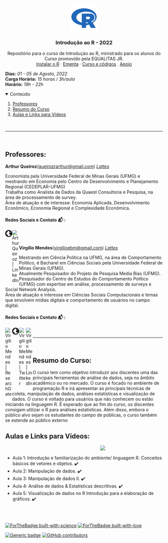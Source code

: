 
<p align="center">
  <img align='center' src="Img/R.png" width="90">
    <h3 align="center"> Introdução ao R - 2022 </h3>
    </p>
    


<p align="center">
  Repositório para o curso de Introdução ao R, ministrado para os alunos do Curso promovido pela EQUALITAS JR.
    <br />
    <a href="https://github.com/virgiliomendes/Intro-R-Equalitas-2022/blob/main/Guias%20de%20Instala%C3%A7%C3%A3o/Instalando%20R%20e%20RStudio.pdf">Instalar o R</a>
    ·
    <a href="https://github.com/virgiliomendes/Intro-R-Equalitas-2022/blob/main/Ementa/Ementa__Curso_R__.pdf">Ementa</a>
    ·
    <a href="https://github.com/virgiliomendes/Intro-R-Equalitas-2022/tree/main/Curso">Curso e códigos</a>
    .
  <a href="https://github.com/virgiliomendes/Intro-R-Equalitas-2022/tree/main/Materiais%20de%20Apoio">Apoio</a>
  </p>
</p>



**Dias:** *01 - 05 de Agosto, 2022* <br />
**Carga Horária:** *15 horas / 3h/aula* <br />
**Horário:** *19h - 22h* <br />


<!-- TABLE OF CONTENTS -->
<details open="open">
  <summary>Conteúdo</summary>
  <ol>
    <li>
      <a href="#professores">Professores</a>
    </li>
    <li>
      <a href="#resumo-do-curso">Resumo do Curso</a>
    </li>
    <li><a href="#aulas-e-links-para-vídeos">Aulas e Links para Vídeos</a></li>
  </ol>
</details>

<br />

******

<br />

## Professores:

**Arthur Queiroz**([queirozrarthur@gmail.com](mailto:queirozrarthur@gmail.com))
[*Lattes*](http://buscatextual.cnpq.br/buscatextual/visualizacv.do?id=K2970916U4)

Economista pela Universidade Federal de Minas Gerais (UFMG) e mestrando em Economia pelo Centro de Desenvolvimento e Planejamento Regional (CEDEPLAR-UFMG) <br />
Trabalha como Analista de Dados da Quaest Consultoria e Pesquisa, na área de processamento de survey.  <br />
Área de atuação e de interesse: Economia Aplicada, Desenvolvimento Econômico, Economia Regional e Complexidade Econômica. <br />

#### Redes Sociais e Contato :mailbox_with_mail: :
[<img align="left" alt="Arthur Queiroz" width="22px" src="https://raw.githubusercontent.com/iconic/open-iconic/master/svg/globe.svg" />][website]
[<img align="left" alt="Arthur Queiroz | LinkedIn" width="22px" src="https://cdn.jsdelivr.net/npm/simple-icons@v3/icons/linkedin.svg" />][linkedin]

<br />


<br />

**Virgílio Mendes**([virgilioebm@gmail.com](mailto:virgilioebm@gmail.com))
[*Lattes*](http://lattes.cnpq.br/3781647781988333)

Mestrando em Ciência Política na UFMG, na área de Comportamento Político, é Bacharel em Ciências Sociais pela Universidade Federal de Minas Gerais (UFMG). <br />
Atualmente Pesquisador do Projeto de Pesquisa Media Bias (UFMG). <br />
Pesquisador do Centro de Estudos do Comportamento Político (UFMG) com expertise em análise, processamento de surveys e Social Network Analysis. <br />
Área de atuação e interesse em Ciências Sociais Computacionais e temas que envolvem mídias digitais e comportamento de usuários no campo digital. <br />

#### Redes Sociais e Contato :mailbox_with_mail: :
[<img align="left" alt="Virgilio Mendes | ResearchGate" width="22px" src="https://cdn.jsdelivr.net/npm/simple-icons@v3/icons/researchgate.svg" />][researchgate2]
[<img align="left" alt="virgiliomendes.github.io" width="22px" src="https://raw.githubusercontent.com/iconic/open-iconic/master/svg/globe.svg" />][website2]
[<img align="left" alt="Virgilio Mendes | Twitter" width="22px" src="https://cdn.jsdelivr.net/npm/simple-icons@v3/icons/twitter.svg" />][twitter2]
[<img align="left" alt="Virgilio Mendes | LinkedIn" width="22px" src="https://cdn.jsdelivr.net/npm/simple-icons@v3/icons/linkedin.svg" />][linkedin2]

<br />


****

<br />


## Resumo do Curso:
O curso tem como objetivo introduzir aos discentes uma das principais ferramentas de análise de dados, seja no âmbito acadêmico ou no mercado. O curso é focado
no ambiente de programação R e irá apresentar as principais técnicas de coleta, manipulação de dados, análises estatísticas e visualização de dados.
O curso é voltado para usuários que não conhecem ou estão iniciando na linguagem R. É esperado que ao fim do curso, os discentes consigam utilizar o R para análises
estatísticas. Além disso, embora o público alvo sejam os estudantes do campo de públicas, o curso também se estende ao público externo

## Aulas e Links para Vídeos:

<img align='right' src="https://media.giphy.com/media/l2JdTgYZ7VG4EeBVe/giphy.gif" width="200">


<br />


- Aula 1: Introdução e familiarização do ambiente/ linguagem R. Conceitos básicos de vetores e objetos. :heavy_check_mark:
- Aula 2: Manipulação de dados. :heavy_check_mark:
- Aula 3: Manipulação de dados II. :heavy_check_mark:
- Aula 4: Análise de dados & Estatísticas descritivas. :heavy_check_mark:
- Aula 5: Visualização de dados no R Introdução para a elaboração de gráficos. :heavy_check_mark:



<br />
<br />



[![ForTheBadge built-with-science](http://ForTheBadge.com/images/badges/built-with-science.svg)](https://GitHub.com/Naereen/)
[![ForTheBadge built-with-love](http://ForTheBadge.com/images/badges/built-with-love.svg)](https://GitHub.com/Naereen/)


[website]: https://sites.google.com/view/arthur-queiroz/home?authuser=0
[lattes1]: http://buscatextual.cnpq.br/buscatextual/visualizacv.do?id=K2970916U4
[linkedin]: https://www.linkedin.com/in/queirozrarthur/

[researchgate2]: https://www.researchgate.net/profile/Virgilio_Mendes3
[website2]: https://virgiliomendes.github.io
[twitter2]: https://twitter.com/Mendes_txt
[linkedin2]: https://www.linkedin.com/in/virgiliomendes/



[![Generic badge](https://img.shields.io/badge/Updated-Yes-<GREEN>.svg)](https://shields.io/)
[![GitHub contributors](https://img.shields.io/github/contributors/Naereen/StrapDown.js.svg)](https://GitHub.com/Naereen/StrapDown.js/graphs/contributors/)


